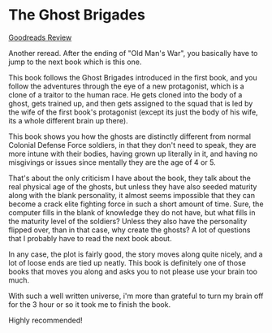 # The Ghost Brigades
[Goodreads Review](https://www.goodreads.com/review/show/6955627588)

Another reread. After the ending of "Old Man's War", you basically have to jump to the next book which is this one.

This book follows the Ghost Brigades introduced in the first book, and you follow the adventures through the eye of a new protagonist, which is a clone of a traitor to the human race. He gets cloned into the body of a ghost, gets trained up, and then gets assigned to the squad that is led by the wife of the first book's protagonist (except its just the body of his wife, its a whole different brain up there).

This book shows you how the ghosts are distinctly different from normal Colonial Defense Force soldiers, in that they don't need to speak, they are more intune with their bodies, having grown up literally in it, and having no misgivings or issues since mentally they are the age of 4 or 5.

That's about the only criticism I have about the book, they talk about the real physical age of the ghosts, but unless they have also seeded maturity along with the blank personality, it almost seems impossible that they can become a crack elite fighting force in such a short amount of time. Sure, the computer fills in the blank of knowledge they do not have, but what fills in the maturity level of the soldiers? Unless they also have the personality flipped over, than in that case, why create the ghosts? A lot of questions that I probably have to read the next book about.

In any case, the plot is fairly good, the story moves along quite nicely, and a lot of loose ends are tied up neatly. This book is definitely one of those books that moves you along and asks you to not please use your brain too much.

With such a well written universe, i'm more than grateful to turn my brain off for the 3 hour or so it took me to finish the book.

Highly recommended!
